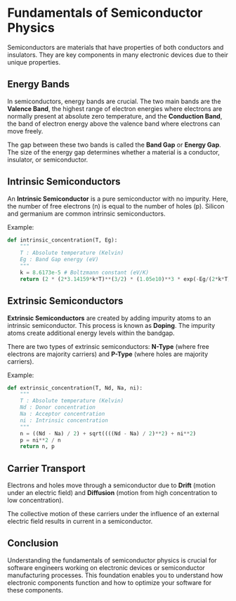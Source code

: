 # Fundamentals of Semiconductor Physics

Semiconductors are materials that have properties of both conductors and insulators. They are key components in many electronic devices due to their unique properties.

## Energy Bands

In semiconductors, energy bands are crucial. The two main bands are the **Valence Band**, the highest range of electron energies where electrons are normally present at absolute zero temperature, and the **Conduction Band**, the band of electron energy above the valence band where electrons can move freely.

The gap between these two bands is called the **Band Gap** or **Energy Gap**. The size of the energy gap determines whether a material is a conductor, insulator, or semiconductor.

## Intrinsic Semiconductors

An **Intrinsic Semiconductor** is a pure semiconductor with no impurity. Here, the number of free electrons (n) is equal to the number of holes (p). Silicon and germanium are common intrinsic semiconductors.

Example:

```python
def intrinsic_concentration(T, Eg):
    """
    T : Absolute temperature (Kelvin)
    Eg : Band Gap energy (eV)
    """
    k = 8.6173e-5 # Boltzmann constant (eV/K)
    return (2 * (2*3.14159*k*T)**(3/2) * (1.05e10)**3 * exp(-Eg/(2*k*T)))
```

## Extrinsic Semiconductors

**Extrinsic Semiconductors** are created by adding impurity atoms to an intrinsic semiconductor. This process is known as **Doping**. The impurity atoms create additional energy levels within the bandgap.

There are two types of extrinsic semiconductors: **N-Type** (where free electrons are majority carriers) and **P-Type** (where holes are majority carriers).

Example:

```python
def extrinsic_concentration(T, Nd, Na, ni):
    """
    T : Absolute temperature (Kelvin)
    Nd : Donor concentration
    Na : Acceptor concentration
    ni : Intrinsic concentration
    """
    n = ((Nd - Na) / 2) + sqrt((((Nd - Na) / 2)**2) + ni**2)
    p = ni**2 / n
    return n, p
```

## Carrier Transport

Electrons and holes move through a semiconductor due to **Drift** (motion under an electric field) and **Diffusion** (motion from high concentration to low concentration).

The collective motion of these carriers under the influence of an external electric field results in current in a semiconductor.

## Conclusion

Understanding the fundamentals of semiconductor physics is crucial for software engineers working on electronic devices or semiconductor manufacturing processes. This foundation enables you to understand how electronic components function and how to optimize your software for these components.